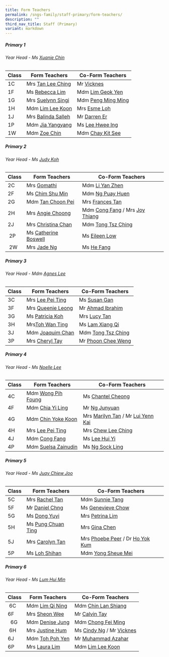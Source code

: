 ```yaml
---
title: Form Teachers
permalink: /sngs-family/staff-primary/form-teachers/
description: ""
third_nav_title: Staff (Primary)
variant: markdown
---
```

##### **Primary 1**
###### Year Head - Ms [Xuanie Chin](mailto:chin_yi_xuan@schools.gov.sg)

| Class | Form Teachers | Co-Form Teachers
| --- | --- | --- |
| 1C | Mrs [Tan Lee Ching](mailto:tan_lee_ching@schools.gov.sg) | Mr [Vicknes](mailto:vicknes_vinayak_veerappan@schools.gov.sg) |
| 1F | Ms [Rebecca Lim](mailto:lim_mei_li@schools.gov.sg) | Mdm [Lim Geok Yen](mailto:lim_geok_yen@schools.gov.sg) |
| 1G | Mrs [Suelynn Singi](mailto:tan_suelynn@schools.gov.sg) | Mdm [Peng Ming Ming](mailto:peng_ming_ming@schools.gov.sg) |
| 1H | Mdm [Lim Lee Koon](mailto:lim_lee_koon_a@schools.gov.sg) | Mrs [Esme Loh](mailto:esme_foo@schools.gov.sg) |
| 1J | Mrs [Balinda Salleh](mailto:balinda_salleh@schools.gov.sg) | Mr [Darren Er](mailto:er_darren@schools.gov.sg) |
| 1P | Mdm [Jia Yangyang](mailto:Jia_Yangyang@schools.gov.sg) | Ms [Lee Hwee Ing](mailto:lee_hwee_ing@schools.gov.sg) |
| 1W | Mdm [Zoe Chin](mailto:chin_yoke_koon@schools.gov.sg) | Mdm [Chay Kit See](mailto:chay_kit_see@schools.gov.sg) |

##### **Primary 2**
###### Year Head - Ms [Judy Koh](mailto:koh_cheng_tee@schools.gov.sg)

| Class | Form Teachers | Co-Form Teachers |
| --- | --- |--- |
| 2C | Mrs [Gomathi](mailto:gomathi_a@schools.gov.sg) | Mdm [Li Yan Zhen](mailto:li_yan_zhen@schools.gov.sg) |
| 2F | Ms [Chim Shu Min](mailto:chim_shu_min@schools.gov.sg) | Mdm [Ng Puay Huen](mailto:ng_puay_huen@schools.gov.sg) |
| 2G | Mdm [Tan Choon Pei](mailto:tan_choon_pei@schools.gov.sg) | Mrs [Frances Tan](mailto:frances_goh_pih_chee@schools.gov.sg) |
| 2H | Mrs [Angie Choong](mailto:chong_sou_foong@schools.gov.sg) | Mdm [Cong Fang](mailto:cong_fang@schools.gov.sg) / Mrs [Joy Thiang](mailto:thiang_yen_ping_joy_a@schools.gov.sg) |
| 2J | Mrs [Christina Chan](mailto:tan_liang_hong_christina@schools.gov.sg) | Mdm [Tong Tsz Ching](mailto:tong_tsz_ching@schools.gov.sg) |
|  2P | Ms [Catherine Boswell](mailto:boswell_catherine@schools.gov.sg) | Ms [Eileen Low](mailto:low_wei_ling_eileen@schools.gov.sg) |
|  2W | Mrs [Jade Ng](mailto:lim_swee_chern_jade@schools.gov.sg) | Ms [He Fang](mailto:he_fang@schools.gov.sg) |

##### **Primary 3**
###### Year Head - Mdm [Agnes Lee](mailto:lee_ling_ling_agnes@schools.gov.sg)

| Class | Form Teachers | Co-Form Teachers |
| --- | --- | --- |
| 3C | Mrs [Lee Pei Ting](mailto:lee_pei_ting@schools.gov.sg) | Ms [Susan Gan](mailto:gan_woon_ee_susan@schools.gov.sg) |
| 3F | Mrs [Queenie Leong](mailto:chua_bor_chwen_queenie@schools.gov.sg) | Mr [Ahmad Ibrahim](mailto:ahmad_ibrahim_a@schools.gov.sg) |
| 3G | Ms [Patricia Koh](mailto:koh_yi_guan_patricia@schools.gov.sg) | Mrs [Lucy Tan](mailto:tan_lucy@schools.gov.sg) |
| 3H | Mrs[Toh Wan Ting](mailto:chiam_wan_ting@schools.gov.sg) | Ms [Lam Xiang Qi](mailto:Lam_Xiang_Qi@schools.gov.sg) |
| 3J | Mdm [Joaquim Chan](mailto:chan_tsze_min_joaquim@schools.gov.sg) | Mdm [Tong Tsz Ching](mailto:tong_tsz_ching@schools.gov.sg) |
| 3P | Mrs [Cheryl Tay](mailto:kang_liwen_cheryl_ann@schools.gov.sg) | Mr [Phoon Chee Weng](mailto:phoon_chee_weng@schools.gov.sg) |

##### **Primary 4**
###### Year Head - Ms [Noelle Lee](mailto:lee_meiting_noelle_francesca@schools.gov.sg)

| Class | Form Teachers | Co-Form Teachers |
| --- | --- | --- |
| 4C | Mdm [Wong Pih Foung](mailto:wong_pih_foung@schools.gov.sg) | Ms [Chantel Cheong](mailto:cheong_wen_yee_chantel@schools.gov.sg) |
| 4F | Mdm [Chia Yi Ling](mailto:chia_yi_ling@schools.gov.sg) | Mr [Ng Junyuan](mailto:ng_junyuan@schools.gov.sg) |
| 4G | Mdm [Chin Yoke Koon](mailto:Chin_Yoke_Koon@schools.gov.sg) | Mrs [Marilyn Tan](mailto:teo_hong_ling_marilyn@schools.gov.sg) / Mr [Lui Yenn Kai](mailto:lui_yenn_kai_a@schools.gov.sg)  |
| 4H | Mrs [Lee Pei Ting](mailto:lee_pei_ting@schools.gov.sg) | Mrs [Chew Lee Ching](mailto:tan_lee_ching@schools.gov.sg) |
| 4J | Mdm [Cong Fang](mailto:cong_fang@schools.gov.sg) | Ms [Lee Hui Yi](mailto:lee_hui_yi_a@schools.gov.sg) |
| 4P | Mdm [Suelsa Zainudin](mailto:suelsa_zainudin@schools.gov.sg) |  Ms [Ng Sock Ling](mailto:ng_sock_ling@schools.gov.sg) |

##### **Primary 5**
###### Year Head - Ms [Juay Chiew Joo](mailto:juay_chiew_joo@schools.gov.sg)

| Class | Form Teachers | Co-Form Teachers |
| --- | --- | --- |
| 5C | Mrs [Rachel Tan](mailto:lee_kim_lin_rachel@schools.gov.sg) | Mdm [Sunnie Tang](mailto:tang_sunnie@schools.gov.sg) |
| 5F | Mr [Daniel Chng](mailto:chng_chye_thiam@schools.gov.sg) | Ms [Genevieve Chow](mailto:chow_wai_har_genevieve@schools.gov.sg) |
| 5G | Ms [Dong Yuyi](mailto:dong_yuyi@schools.gov.sg) | Mrs [Petrina Lim](mailto:tan_lay_beng_petrina@schools.gov.sg) |
| 5H | Ms [Pung Chuan Ting](mailto:pung_chuan_ting@schools.gov.sg) | Mrs [Gina Chen](mailto:lim_wee_ping@schools.gov.sg) |
| 5J | Mrs [Carolyn Tan](mailto:wu_ruixian_carolyn@schools.gov.sg) | Mrs [Phoebe Peer](mailto:lee_hui_lin_phoebe@schools.gov.sg) / Dr [Ho Yok Kum](mailto:ho_yok_kum@schools.gov.sg) |
| 5P | Ms [Loh Shihan](mailto:loh_shihan@schools.gov.sg) | Mdm [Yong Sheue Mei](mailto:yong_sheue_mei@schools.gov.sg) |

##### **Primary 6**
###### Year Head - Ms [Lum Hui Min](mailto:lum_hui_min@schools.gov.sg) 

| Class | Form Teachers | Co-Form Teachers |
| --- | --- | --- |
|  6C | Mdm [Lim Qi Ning](mailto:lim_qi_ning@schools.gov.sg) | Mdm [Chin Lan Shiang](mailto:chin_lan_shiang@schools.gov.sg) |
| 6F | Mrs [Sheon Wee](mailto:lee_sze_yuin@schools.gov.sg) | Mr [Calvin Tay](mailto:tay_ngiang_boon_calvin@schools.gov.sg) |
|   6G  | Mdm [Denise Jung](mailto:jung_gee_ting@schools.gov.sg) | Mdm [Chong Fei Ming](mailto:chong_fei_ming@schools.gov.sg) |
|  6H | Mrs [Justine Hum](mailto:choo_hui_kian@schools.gov.sg) | Ms [Cindy Ng](mailto:ng_lai_leng_cindy@schools.gov.sg) / Mr [Vicknes](mailto:Vicknes_Vinayak_Veerappan@schools.gov.sg)|
| 6J | Mdm [Toh Poh Yen](mailto:toh_poh_yen@schools.gov.sg) | Mr [Muhammad Azahar](mailto:muhammad_azahar_rosli@schools.gov.sg) |
| 6P | Mrs [Laura Lim](mailto:koh_kim_suat_laura@schools.gov.sg) | Mdm [Lim Lee Koon](mailto:lim_lee_koon_a@schools.gov.sg) |